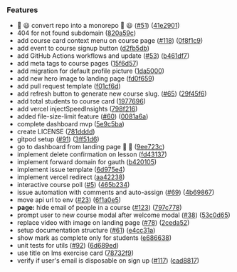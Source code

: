 ### Features

* 🚀 😃 convert repo into a monorepo 🚀 😃  ([#51](https://github.com/rotimi-best/classroomio/issues/51)) ([41e2901](https://github.com/rotimi-best/classroomio/commit/41e29014effc9aeca3a467599b9f972383a821b7))
* 404 for not found subdomain ([820a59c](https://github.com/rotimi-best/classroomio/commit/820a59c80eeb904884593c926fbf5aae33ade421))
* add course card context menu on course page ([#118](https://github.com/rotimi-best/classroomio/issues/118)) ([0f8f1c9](https://github.com/rotimi-best/classroomio/commit/0f8f1c98d890fc79a96a34b335997cb10da462c6))
* add event to course signup button ([d2fb5db](https://github.com/rotimi-best/classroomio/commit/d2fb5db8d77b238ac9a705d6cc31f964dc3a9934))
* add GitHub Actions workflows and update ([#53](https://github.com/rotimi-best/classroomio/issues/53)) ([b461df7](https://github.com/rotimi-best/classroomio/commit/b461df700e88995966b8f7d7f91a9a2ff7dea798))
* add meta tags to course pages ([15f6d57](https://github.com/rotimi-best/classroomio/commit/15f6d57300162baebd38db201c907a7c8fbac117))
* add migration for default profile picture ([1da5000](https://github.com/rotimi-best/classroomio/commit/1da50002f021dbdfc5077a8a8c932f1ae303c8f5))
* add new hero image to landing page ([fd0f659](https://github.com/rotimi-best/classroomio/commit/fd0f6596aade3175a030f0c78174b867f58bf28e))
* add pull request template ([f01cf6d](https://github.com/rotimi-best/classroomio/commit/f01cf6d6978cc0f9325ef213ef694a93b9006278))
* add refresh button to generate new course slug. ([#65](https://github.com/rotimi-best/classroomio/issues/65)) ([29f45f6](https://github.com/rotimi-best/classroomio/commit/29f45f65d5532eb0da4f0034b85546088c84b081))
* add total students to course card ([1977696](https://github.com/rotimi-best/classroomio/commit/19776967fab6d3d41e184d9eb6b5884e7ff05edf))
* add vercel injectSpeedInsights ([798f216](https://github.com/rotimi-best/classroomio/commit/798f216cfcc25be88fd5812e270f90ac8b6cbd1a))
* added file-size-limit feature ([#60](https://github.com/rotimi-best/classroomio/issues/60)) ([0081a6a](https://github.com/rotimi-best/classroomio/commit/0081a6a910ee4c6f3a5859bb0714b156fa823512))
* complete dashboard mvp ([5e9c5ba](https://github.com/rotimi-best/classroomio/commit/5e9c5ba545a408bebc2a049bcdd84cc03c038bf5))
* create LICENSE ([781dddd](https://github.com/rotimi-best/classroomio/commit/781dddde31a468f487a61fff1793701206491c65))
* gitpod setup ([#91](https://github.com/rotimi-best/classroomio/issues/91)) ([3ff51d6](https://github.com/rotimi-best/classroomio/commit/3ff51d6c23b883d3ff6f7bebdf113ded1c4fe1cd))
* go to dashboard from landing page 🚀 🚀 ([9ee723c](https://github.com/rotimi-best/classroomio/commit/9ee723c65b22b6eec22bf3d78c11651046dc0524))
* implement delete confirmation on lesson ([fd43137](https://github.com/rotimi-best/classroomio/commit/fd4313746fe69ea44a94d69136eb9c772fc54970))
* implement forward domain for gauth ([b420105](https://github.com/rotimi-best/classroomio/commit/b420105ddf7b99b7a858b2a91764462e098c517f))
* implement issue template ([6d975e4](https://github.com/rotimi-best/classroomio/commit/6d975e4fe07b09bf21b2865987514a0fdcfbaa7d))
* implement vercel redirect ([aa42238](https://github.com/rotimi-best/classroomio/commit/aa42238bf9f2d73513f87c9714585690259ffa41))
* interactive course poll ([#5](https://github.com/rotimi-best/classroomio/issues/5)) ([465b234](https://github.com/rotimi-best/classroomio/commit/465b2341fd76a98a0051bda7601b2c026b7bd3b8))
* issue automation with comments and auto-assign ([#69](https://github.com/rotimi-best/classroomio/issues/69)) ([4b69867](https://github.com/rotimi-best/classroomio/commit/4b69867d6b093de199f943f51f1d41235bb4d8c6))
* move api url to env ([#23](https://github.com/rotimi-best/classroomio/issues/23)) ([6f1a0e5](https://github.com/rotimi-best/classroomio/commit/6f1a0e5eb23e7e4bd2d16d8b7b3f836eccfcfac8))
* **page:** hide email of people in a course ([#123](https://github.com/rotimi-best/classroomio/issues/123)) ([797c778](https://github.com/rotimi-best/classroomio/commit/797c77868f3a17f8a0fa88e8905913b6aaaa286b))
* prompt user to new course modal after welcome modal ([#38](https://github.com/rotimi-best/classroomio/issues/38)) ([53c0d65](https://github.com/rotimi-best/classroomio/commit/53c0d65724f17837d4d15fece9408765da598a5c))
* replace video with image on landing page ([#78](https://github.com/rotimi-best/classroomio/issues/78)) ([2ceda52](https://github.com/rotimi-best/classroomio/commit/2ceda522f6d0d8ed1518d2b076655689406c4c48))
* setup documentation structure ([#61](https://github.com/rotimi-best/classroomio/issues/61)) ([e4cc31a](https://github.com/rotimi-best/classroomio/commit/e4cc31a17c5724a3206de81f12630c718fd710a1))
* show mark as complete only for students ([e686638](https://github.com/rotimi-best/classroomio/commit/e686638598b344565cd7465c3c20bef0477a8366))
* unit tests for utils ([#92](https://github.com/rotimi-best/classroomio/issues/92)) ([6d689ed](https://github.com/rotimi-best/classroomio/commit/6d689ede45d89d89274d8f8499d9304a3b396122))
* use title on lms exercise card ([78732f9](https://github.com/rotimi-best/classroomio/commit/78732f95f3372f3d2b0a1aca2e9be6af1a98a1cc))
* verify if user's email is disposable on sign up ([#117](https://github.com/rotimi-best/classroomio/issues/117)) ([cad8817](https://github.com/rotimi-best/classroomio/commit/cad8817fed6892f3b4feaa090101bf1670fdb49d))

